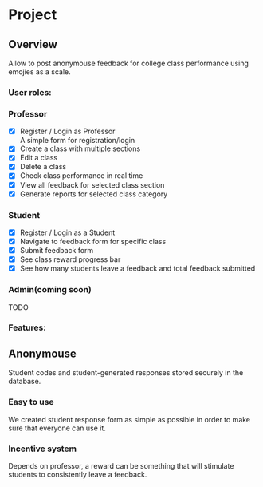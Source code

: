 # Project

## Overview
Allow to post anonymouse feedback for college class performance using emojies as a scale.

### User roles:

### Professor
- [x] Register / Login as Professor  
A simple form for registration/login
- [x] Create a class with multiple sections
- [x] Edit a class
- [x] Delete a class
- [x] Check class performance in real time
- [x] View all feedback for selected class section
- [x] Generate reports for selected class category 

### Student
- [x] Register / Login as a Student
- [x] Navigate to feedback form for specific class
- [x] Submit feedback form
- [x] See class reward progress bar
- [x] See how many students leave a feedback and total feedback submitted  

### Admin(coming soon)
TODO

### Features:
## Anonymouse
Student codes and student-generated responses stored securely in the database.
### Easy to use
We created student response form as simple as possible in order to make sure that everyone can use it.
### Incentive system
Depends on professor, a reward can be something that will stimulate students to consistently leave a feedback. 
